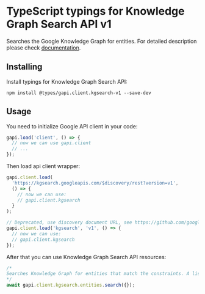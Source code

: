 # TypeScript typings for Knowledge Graph Search API v1

Searches the Google Knowledge Graph for entities.
For detailed description please check [documentation](https://developers.google.com/knowledge-graph/).

## Installing

Install typings for Knowledge Graph Search API:

```
npm install @types/gapi.client.kgsearch-v1 --save-dev
```

## Usage

You need to initialize Google API client in your code:

```typescript
gapi.load('client', () => {
  // now we can use gapi.client
  // ...
});
```

Then load api client wrapper:

```typescript
gapi.client.load(
  'https://kgsearch.googleapis.com/$discovery/rest?version=v1',
  () => {
    // now we can use:
    // gapi.client.kgsearch
  }
);
```

```typescript
// Deprecated, use discovery document URL, see https://github.com/google/google-api-javascript-client/blob/master/docs/reference.md#----gapiclientloadname----version----callback--
gapi.client.load('kgsearch', 'v1', () => {
  // now we can use:
  // gapi.client.kgsearch
});
```

After that you can use Knowledge Graph Search API resources: <!-- TODO: make this work for multiple namespaces -->

```typescript
/*
Searches Knowledge Graph for entities that match the constraints. A list of matched entities will be returned in response, which will be in JSON-LD format and compatible with http://schema.org
*/
await gapi.client.kgsearch.entities.search({});
```
